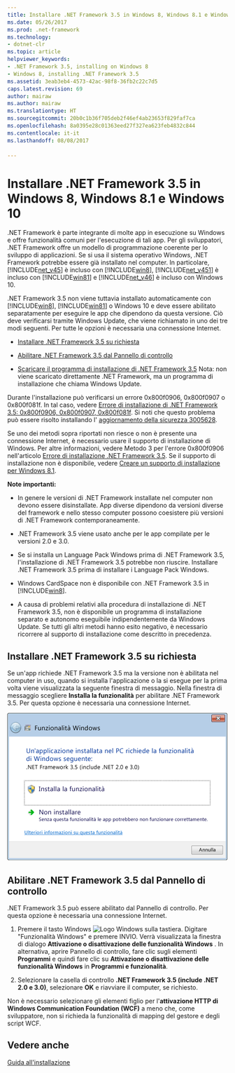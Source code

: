 ```yaml
---
title: Installare .NET Framework 3.5 in Windows 8, Windows 8.1 e Windows 10
ms.date: 05/26/2017
ms.prod: .net-framework
ms.technology:
- dotnet-clr
ms.topic: article
helpviewer_keywords:
- .NET Framework 3.5, installing on Windows 8
- Windows 8, installing .NET Framework 3.5
ms.assetid: 3eab3eb4-4573-42ac-98f8-36fb2c22c7d5
caps.latest.revision: 69
author: mairaw
ms.author: mairaw
ms.translationtype: HT
ms.sourcegitcommit: 20b0c1b36f705deb2f46ef4ab23653f829faf7ca
ms.openlocfilehash: 8a0395e28c01363eed27f327ea623feb4832c844
ms.contentlocale: it-it
ms.lasthandoff: 08/08/2017

---
```


# <a name="install-the-net-framework-35-on-windows-8-windows-81-and-windows-10"></a>Installare .NET Framework 3.5 in Windows 8, Windows 8.1 e Windows 10

.NET Framework è parte integrante di molte app in esecuzione su Windows e offre funzionalità comuni per l'esecuzione di tali app. Per gli sviluppatori, .NET Framework offre un modello di programmazione coerente per lo sviluppo di applicazioni. Se si usa il sistema operativo Windows, .NET Framework potrebbe essere già installato nel computer. In particolare, [!INCLUDE[net_v45](../../../includes/net-v45-md.md)] è incluso con [!INCLUDE[win8](../../../includes/win8-md.md)], [!INCLUDE[net_v451](../../../includes/net-v451-md.md)] è incluso con [!INCLUDE[win81](../../../includes/win81-md.md)] e [!INCLUDE[net_v46](../../../includes/net-v46-md.md)] è incluso con Windows 10.  
  
.NET Framework 3.5 non viene tuttavia installato automaticamente con [!INCLUDE[win8](../../../includes/win8-md.md)], [!INCLUDE[win81](../../../includes/win81-md.md)] o Windows 10 e deve essere abilitato separatamente per eseguire le app che dipendono da questa versione. Ciò deve verificarsi tramite Windows Update, che viene richiamato in uno dei tre modi seguenti. Per tutte le opzioni è necessaria una connessione Internet.  
  
- [Installare .NET Framework 3.5 su richiesta](#OnDemand)  
  
- [Abilitare .NET Framework 3.5 dal Pannello di controllo](#ControlPanel)  
  
- [Scaricare il programma di installazione di .NET Framework 3.5](http://www.microsoft.com/en-us/download/details.aspx?id=21) Nota: non viene scaricato direttamente .NET Framework, ma un programma di installazione che chiama Windows Update.  
  
Durante l'installazione può verificarsi un errore 0x800f0906, 0x800f0907 o 0x800f081f. In tal caso, vedere [Errore di installazione di .NET Framework 3.5: 0x800f0906, 0x800f0907, 0x800f081f](https://support.microsoft.com/en-us/kb/2734782). Si noti che questo problema può essere risolto installando l' [aggiornamento della sicurezza 3005628](https://support.microsoft.com/kb/3005628).  
  
Se uno dei metodi sopra riportati non riesce o non è presente una connessione Internet, è necessario usare il supporto di installazione di Windows. Per altre informazioni, vedere Metodo 3 per l'errore 0x800f0906 nell'articolo [Errore di installazione .NET Framework 3.5](https://support.microsoft.com/en-us/kb/2734782). Se il supporto di installazione non è disponibile, vedere [Creare un supporto di installazione per Windows 8.1](http://windows.microsoft.com/en-US/windows-8/create-reset-refresh-media?woldogcb=0).  
  
**Note importanti:**
  
- In genere le versioni di .NET Framework installate nel computer non devono essere disinstallate. App diverse dipendono da versioni diverse del framework e nello stesso computer possono coesistere più versioni di .NET Framework contemporaneamente.  
  
- .NET Framework 3.5 viene usato anche per le app compilate per le versioni 2.0 e 3.0.  
  
- Se si installa un Language Pack Windows prima di .NET Framework 3.5, l'installazione di .NET Framework 3.5 potrebbe non riuscire. Installare .NET Framework 3.5 prima di installare i Language Pack Windows.  
  
- Windows CardSpace non è disponibile con .NET Framework 3.5 in [!INCLUDE[win8](../../../includes/win8-md.md)].  
  
- A causa di problemi relativi alla procedura di installazione di .NET Framework 3.5, non è disponibile un programma di installazione separato e autonomo eseguibile indipendentemente da Windows Update. Se tutti gli altri metodi hanno esito negativo, è necessario ricorrere al supporto di installazione come descritto in precedenza.  
  
<a name="OnDemand"></a>   
## <a name="install-the-net-framework-35-on-demand"></a>Installare .NET Framework 3.5 su richiesta

Se un'app richiede .NET Framework 3.5 ma la versione non è abilitata nel computer in uso, quando si installa l'applicazione o la si esegue per la prima volta viene visualizzata la seguente finestra di messaggio. Nella finestra di messaggio scegliere **Installa la funzionalità** per abilitare .NET Framework 3.5. Per questa opzione è necessaria una connessione Internet.  
  
![Finestra di dialogo per l'installazione della versione 3.5 in Windows 8](../../../docs/framework/deployment/media/installdialog.png "installdialog")  
  
<a name="ControlPanel"></a>   
## <a name="enable-the-net-framework-35-in-control-panel"></a>Abilitare .NET Framework 3.5 dal Pannello di controllo

.NET Framework 3.5 può essere abilitato dal Pannello di controllo. Per questa opzione è necessaria una connessione Internet.  
  
1. Premere il tasto Windows ![Logo Windows](../../../docs/framework/get-started/media/windowskeyboardlogo.png "Windowskeyboardlogo") sulla tastiera. Digitare "Funzionalità Windows" e premere INVIO. Verrà visualizzata la finestra di dialogo **Attivazione o disattivazione delle funzionalità Windows** . In alternativa, aprire Pannello di controllo, fare clic sugli elementi **Programmi** e quindi fare clic su **Attivazione o disattivazione delle funzionalità Windows** in **Programmi e funzionalità**.  
  
2. Selezionare la casella di controllo **.NET Framework 3.5 (include .NET 2.0 e 3.0)**, selezionare **OK** e riavviare il computer, se richiesto.  
  
Non è necessario selezionare gli elementi figlio per l'**attivazione HTTP di Windows Communication Foundation (WCF)** a meno che, come sviluppatore, non si richieda la funzionalità di mapping del gestore e degli script WCF.
  
## <a name="see-also"></a>Vedere anche

[Guida all'installazione](../../../docs/framework/get-started/index.md)

